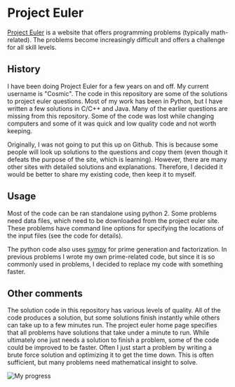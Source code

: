 # Project Euler

[Project Euler](https://projecteuler.net/) is a website that offers
programming problems (typically math-related). The problems become
increasingly difficult and offers a challenge for all skill levels.

## History

I have been doing Project Euler for a few years on and off. My current
username is "Cosmic". The code in this repository are some of the solutions
to project euler questions. Most of my work has been in Python, but I have
written a few solutions in C/C++ and Java. Many of the earlier questions are
missing from this repository. Some of the code was lost while changing
computers and some of it was quick and low quality code and not worth
keeping.

Originally, I was not going to put this up on Github. This is because some
people will look up solutions to the questions and copy them (even though
it defeats the purpose of the site, which is learning). However, there are
many other sites with detailed solutions and explanations. Therefore, I
decided it would be better to share my existing code, then keep it to
myself.

## Usage

Most of the code can be ran standalone using python 2. Some problems need
data files, which need to be downloaded from the project euler site. These
problems have command line options for specifying the locations of the
input files (see the code for details).

The python code also uses [sympy](http://www.sympy.org/en/index.html) for
prime generation and factorization. In previous problems I wrote my own
prime-related code, but since it is so commonly used in problems, I decided
to replace my code with something faster.

## Other comments

The solution code in this repository has various levels of quality. All of
the code produces a solution, but some solutions finish instantly while
others can take up to a few minutes run. The project euler home page
specifies that all problems have solutions that take under a minute to run.
While ultimately one just needs a solution to finish a problem, some of the
code could be improved to be faster. Often I just start a problem by writing
a brute force solution and optimizing it to get the time down. This is often
sufficient, but many problems need mathematical insight to solve.

![My progress](https://projecteuler.net/profile/Cosmic.png)
